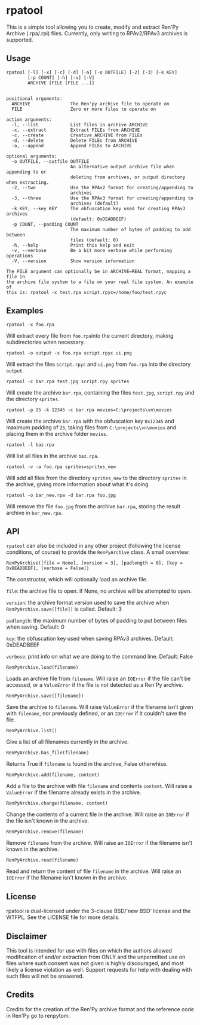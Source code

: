 rpatool
=======

This is a simple tool allowing you to create, modify and extract Ren'Py Archive (.rpa/.rpi) files.
Currently, only writing to RPAv2/RPAv3 archives is supported.

Usage
-----
    rpatool [-l] [-x] [-c] [-d] [-a] [-o OUTFILE] [-2] [-3] [-k KEY]
            [-p COUNT] [-h] [-v] [-V]
            ARCHIVE [FILE [FILE ...]]


    positional arguments:
      ARCHIVE               The Ren'py archive file to operate on
      FILE                  Zero or more files to operate on
    
    action arguments:
      -l, --list            List files in archive ARCHIVE
      -x, --extract         Extract FILEs from ARCHIVE
      -c, --create          Creative ARCHIVE from FILEs
      -d, --delete          Delete FILEs from ARCHIVE
      -a, --append          Append FILEs to ARCHIVE
    
    optional arguments:
      -o OUTFILE, --outfile OUTFILE
                            An alternative output archive file when appending to or
                            deleting from archives, or output directory when extracting.
      -2, --two             Use the RPAv2 format for creating/appending to
                            archives
      -3, --three           Use the RPAv3 format for creating/appending to
                            archives (default)
      -k KEY, --key KEY     The obfuscation key used for creating RPAv3 archives 
                            (default: 0xDEADBEEF)
      -p COUNT, --padding COUNT
                            The maximum number of bytes of padding to add between
                            files (default: 0)
      -h, --help            Print this help and exit
      -v, --verbose         Be a bit more verbose while performing operations
      -V, --version         Show version information
    
    The FILE argument can optionally be in ARCHIVE=REAL format, mapping a file in
    the archive file system to a file on your real file system. An example of
    this is: rpatool -x test.rpa script.rpyc=/home/foo/test.rpyc

Examples
--------
    rpatool -x foo.rpa
Will extract every file from `foo.rpa`into the current directory, making subdirectories when necessary.

    rpatool -o output -x foo.rpa script.rpyc ui.png
Will extract the files `script.rpyc` and `ui.png` from `foo.rpa` into the directory `output`.

    rpatool -c bar.rpa test.jpg script.rpy sprites
Will create the archive `bar.rpa`, containing the files `test.jpg`, `script.rpy` and the directory `sprites`.

    rpatool -p 25 -k 12345 -c bar.rpa movies=C:\projects\vn\movies
Will create the archive `bar.rpa` with the obfuscation key `0x12345` and maximum padding of `25`, taking files from `C:\projects\vn\movies` and placing them in the archive folder `movies`.

    rpatool -l baz.rpa
Will list all files in the archive `baz.rpa`.

    rpatool -v -a foo.rpa sprites=sprites_new
Will add all files from the directory `sprites_new` to the directory `sprites` in the archive, giving more information about what it's doing.

    rpatool -o bar_new.rpa -d bar.rpa foo.jpg
Will remove the file `foo.jpg` from the archive `bar.rpa`, storing the result archive in `bar_new.rpa`.

API
---
`rpatool` can also be included in any other project (following the license conditions, of course) to provide the `RenPyArchive` class.
A small overview:

    RenPyArchive([file = None], [version = 3], [padlength = 0], [key = 0xDEADBEEF], [verbose = False])
The constructor, which will optionally load an archive file.

`file`: the archive file to open. If None, no archive will be attempted to open.

`version`: the archive format version used to save the archive when `RenPyArchive.save([file])` is called. Default: 3

`padlength`: the maximum number of bytes of padding to put between files when saving. Default: 0

`key`: the obfuscation key used when saving RPAv3 archives. Default: 0xDEADBEEF

`verbose`: print info on what we are doing to the command line. Default: False

    RenPyArchive.load(filename)
Loads an archive file from `filename`. Will raise an `IOError` if the file can't be accessed, or a `ValueError` if the file is not detected as a Ren'Py archive.

    RenPyArchive.save([filename])
Save the archive to `filename`. Will raise `ValueError` if the filename isn't given with `filename`, nor previously defined, or an `IOError` if it couldn't save the file.
    
    RenPyArchive.list()
Give a list of all filenames currently in the archive.

    RenPyArchive.has_file(filename)
Returns True if `filename` is found in the archive, False otherwhise.

    RenPyArchive.add(filename, content)
Add a file to the archive with file `filename` and contents `content`. Will raise a `ValueError` if the filename already exists in the archive.

    RenPyArchive.change(filename, content)
Change the contents of a current file in the archive. Will raise an `IOError` if the file isn't known in the archive.

    RenPyArchive.remove(filename)
Remove `filename` from the archive. Will raise an `IOError` if the filename isn't known in the archive.

    RenPyArchive.read(filename)
Read and return the content of file `filename` in the archive. Will raise an `IOError` if the filename isn't known in the archive.

License
-------
rpatool is dual-licensed under the 3-clause BSD/'new BSD' license and the WTFPL. See the LICENSE file for more details.

Disclaimer
----------
This tool is intended for use with files on which the authors allowed modification of and/or extraction from ONLY and the unpermitted use on files where such consent was not given is highly discouraged, and most likely a license violation as well.
Support requests for help with dealing with such files will not be answered.

Credits
-------
Credits for the creation of the Ren'Py archive format and the reference code in Ren'Py go to renpytom.
